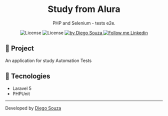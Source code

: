 <h1 align="center">
	Study from Alura <Component_feedback />
</h1>

<p align="center">PHP and Selenium - tests e2e.</p>

<p align="center">
  <img alt="License" src="https://img.shields.io/badge/Laravel-red">
  <img alt="License" src="https://img.shields.io/badge/PHPUnit-red">

  <a href="https://beacons.ai/dscostat7/" target="_blank">
    <img alt="by Diego Souza" src="https://img.shields.io/badge/Made%20by-Diego%20Souza-blue">
  </a>

  <a href="https://www.linkedin.com/in/dscostat7/" target="_blank">
    <img alt="Follow me Linkedin" src="https://img.shields.io/badge/Follow%20up-Diego%20Souza-2ecc71?style=social&logo=linkedin">
  </a>
</p>

## 🚀 Project

An application for study Automation Tests

## 🔧 Tecnologies

- Laravel 5
- PHPUnit

---

Developed by <a href="https://beacons.ai/dscostat7/" target="_blank">Diego Souza</a>
